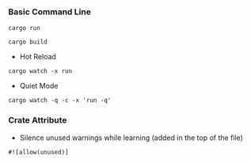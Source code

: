 ### Basic Command Line

```
cargo run
```

```
cargo build
```

- Hot Reload

```
cargo watch -x run
```

- Quiet Mode

```
cargo watch -q -c -x 'run -q'
```

### Crate Attribute

- Silence unused warnings while learning (added in the top of the file)

```
#![allow(unused)]
```
